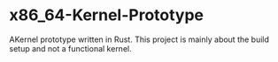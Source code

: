 # x86_64-Kernel-Prototype
AKernel prototype written in Rust. This project is mainly about the build setup and not a functional kernel.
